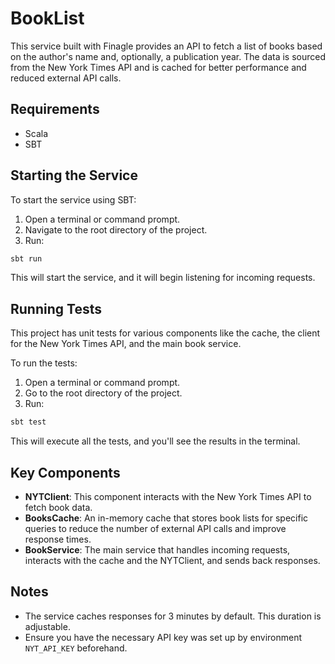 # BookList 

This service built with Finagle provides an API to fetch a list of books based on the author's name and, optionally, a publication year. The data is sourced from the New York Times API and is cached for better performance and reduced external API calls.

## Requirements

- Scala 
- SBT 

## Starting the Service

To start the service using SBT:

1. Open a terminal or command prompt.
2. Navigate to the root directory of the project.
3. Run:

```bash
sbt run
```

This will start the service, and it will begin listening for incoming requests.

## Running Tests

This project has unit tests for various components like the cache, the client for the New York Times API, and the main book service.

To run the tests:

1. Open a terminal or command prompt.
2. Go to the root directory of the project.
3. Run:

```bash
sbt test
```

This will execute all the tests, and you'll see the results in the terminal.

## Key Components

- **NYTClient**: This component interacts with the New York Times API to fetch book data.
- **BooksCache**: An in-memory cache that stores book lists for specific queries to reduce the number of external API calls and improve response times.
- **BookService**: The main service that handles incoming requests, interacts with the cache and the NYTClient, and sends back responses.

## Notes

- The service caches responses for 3 minutes by default. This duration is adjustable.
- Ensure you have the necessary API key was set up by environment `NYT_API_KEY` beforehand.


